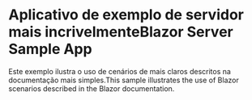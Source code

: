 # <a name="blazor-server-sample-app"></a><span data-ttu-id="26f38-101">Aplicativo de exemplo de servidor mais incrivelmente</span><span class="sxs-lookup"><span data-stu-id="26f38-101">Blazor Server Sample App</span></span>

<span data-ttu-id="26f38-102">Este exemplo ilustra o uso de cenários de mais claros descritos na documentação mais simples.</span><span class="sxs-lookup"><span data-stu-id="26f38-102">This sample illustrates the use of Blazor scenarios described in the Blazor documentation.</span></span>
